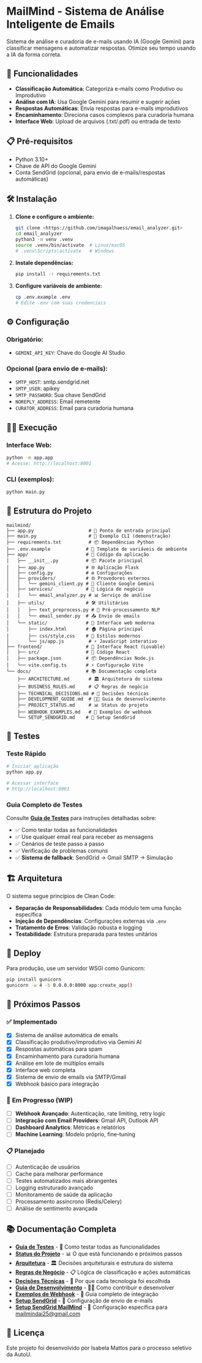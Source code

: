 # MailMind - Sistema de Análise Inteligente de Emails

Sistema de análise e curadoria de e-mails usando IA (Google Gemini) para classificar mensagens e automatizar respostas. Otimize seu tempo usando a IA da forma correta.

## 🚀 Funcionalidades

- **Classificação Automática**: Categoriza e-mails como Produtivo ou Improdutivo
- **Análise com IA**: Usa Google Gemini para resumir e sugerir ações
- **Respostas Automáticas**: Envia respostas para e-mails improdutivos
- **Encaminhamento**: Direciona casos complexos para curadoria humana
- **Interface Web**: Upload de arquivos (.txt/.pdf) ou entrada de texto

## 📋 Pré-requisitos

- Python 3.10+
- Chave de API do Google Gemini
- Conta SendGrid (opcional, para envio de e-mails/respostas automáticas)

## 🛠️ Instalação

1. **Clone e configure o ambiente:**

   ```bash
   git clone <https://github.com/imagalhaess/email_analyzer.git>
   cd email_analyzer
   python3 -m venv .venv
   source .venv/bin/activate  # Linux/macOS
   # .venv\Scripts\activate   # Windows
   ```

2. **Instale dependências:**

   ```bash
   pip install -r requirements.txt
   ```

3. **Configure variáveis de ambiente:**
   ```bash
   cp .env.example .env
   # Edite .env com suas credenciais
   ```

## ⚙️ Configuração

### Obrigatório:

- `GEMINI_API_KEY`: Chave do Google AI Studio

### Opcional (para envio de e-mails):

- `SMTP_HOST`: smtp.sendgrid.net
- `SMTP_USER`: apikey
- `SMTP_PASSWORD`: Sua chave SendGrid
- `NOREPLY_ADDRESS`: Email remetente
- `CURATOR_ADDRESS`: Email para curadoria humana

## 🏃‍♂️ Execução

### Interface Web:

```bash
python -m app.app
# Acesse: http://localhost:8001
```

### CLI (exemplos):

```bash
python main.py
```

## 📁 Estrutura do Projeto

```
mailmind/
├── app.py                    # 🚀 Ponto de entrada principal
├── main.py                   # 📝 Exemplo CLI (demonstração)
├── requirements.txt          # 📦 Dependências Python
├── .env.example             # 🔐 Template de variáveis de ambiente
├── app/                     # 📁 Código da aplicação
│   ├── __init__.py          # 📦 Pacote principal
│   ├── app.py               # 🌐 Aplicação Flask
│   ├── config.py            # ⚙️ Configurações
│   ├── providers/           # 🌐 Provedores externos
│   │   └── gemini_client.py # 🤖 Cliente Google Gemini
│   ├── services/            # 🧠 Lógica de negócio
│   │   └── email_analyzer.py # 📊 Serviço de análise
│   ├── utils/               # 🛠️ Utilitários
│   │   ├── text_preprocess.py # 📝 Pré-processamento NLP
│   │   └── email_sender.py  # 📤 Envio de emails
│   └── static/              # 🎨 Interface web moderna
│       ├── index.html       # 🏠 Página principal
│       ├── css/style.css    # 🎨 Estilos modernos
│       └── js/app.js         # ⚡ JavaScript interativo
├── frontend/                # 🎨 Interface React (Lovable)
│   ├── src/                 # 📁 Código React
│   ├── package.json         # 📦 Dependências Node.js
│   └── vite.config.ts       # ⚡ Configuração Vite
└── docs/                    # 📚 Documentação completa
    ├── ARCHITECTURE.md       # 🏛️ Arquitetura do sistema
    ├── BUSINESS_RULES.md     # 📋 Regras de negócio
    ├── TECHNICAL_DECISIONS.md # 🔧 Decisões técnicas
    ├── DEVELOPMENT_GUIDE.md  # 👨‍💻 Guia de desenvolvimento
    ├── PROJECT_STATUS.md     # 📊 Status do projeto
    ├── WEBHOOK_EXAMPLES.md   # 🔗 Exemplos de webhook
    └── SETUP_SENDGRID.md    # 📧 Setup SendGrid
```

## 🧪 Testes

### Teste Rápido

```bash
# Iniciar aplicação
python app.py

# Acessar interface
# http://localhost:8001
```

### Guia Completo de Testes

Consulte **[Guia de Testes](docs/TESTING_GUIDE.md)** para instruções detalhadas sobre:

- ✅ Como testar todas as funcionalidades
- ✅ Use qualquer email real para receber as mensagens
- ✅ Cenários de teste passo a passo
- ✅ Verificação de problemas comuns
- ✅ **Sistema de fallback**: SendGrid → Gmail SMTP → Simulação

## 🏗️ Arquitetura

O sistema segue princípios de Clean Code:

- **Separação de Responsabilidades**: Cada módulo tem uma função específica
- **Injeção de Dependências**: Configurações externas via `.env`
- **Tratamento de Erros**: Validação robusta e logging
- **Testabilidade**: Estrutura preparada para testes unitários

## 🚀 Deploy

Para produção, use um servidor WSGI como Gunicorn:

```bash
pip install gunicorn
gunicorn -w 4 -b 0.0.0.0:8000 app:create_app()
```

## 🚀 Próximos Passos

### ✅ **Implementado**

- [x] Sistema de análise automática de emails
- [x] Classificação produtivo/improdutivo via Gemini AI
- [x] Respostas automáticas para spam
- [x] Encaminhamento para curadoria humana
- [x] Análise em lote de múltiplos emails
- [x] Interface web completa
- [x] Sistema de envio de emails via SMTP/Gmail
- [x] Webhook básico para integração

### 🔄 **Em Progresso (WIP)**

- [ ] **Webhook Avançado**: Autenticação, rate limiting, retry logic
- [ ] **Integração com Email Providers**: Gmail API, Outlook API
- [ ] **Dashboard Analytics**: Métricas e relatórios
- [ ] **Machine Learning**: Modelo próprio, fine-tuning

### 📋 **Planejado**

- [ ] Autenticação de usuários
- [ ] Cache para melhorar performance
- [ ] Testes automatizados mais abrangentes
- [ ] Logging estruturado avançado
- [ ] Monitoramento de saúde da aplicação
- [ ] Processamento assíncrono (Redis/Celery)
- [ ] Análise de sentimento avançada

## 📚 Documentação Completa

- **[Guia de Testes](docs/TESTING_GUIDE.md)** - 🧪 Como testar todas as funcionalidades
- **[Status do Projeto](docs/PROJECT_STATUS.md)** - 📊 O que está funcionando e próximos passos
- **[Arquitetura](docs/ARCHITECTURE.md)** - 🏛️ Decisões arquiteturais e estrutura do sistema
- **[Regras de Negócio](docs/BUSINESS_RULES.md)** - 📋 Lógica de classificação e ações automáticas
- **[Decisões Técnicas](docs/TECHNICAL_DECISIONS.md)** - 🔧 Por que cada tecnologia foi escolhida
- **[Guia de Desenvolvimento](docs/DEVELOPMENT_GUIDE.md)** - 👨‍💻 Como contribuir e desenvolver
- **[Exemplos de Webhook](docs/WEBHOOK_EXAMPLES.md)** - 🔗 Guia completo de integração
- **[Setup SendGrid](docs/SETUP_SENDGRID.md)** - 📧 Configuração de envio de e-mails
- **[Setup SendGrid MailMind](docs/SETUP_SENDGRID_MAILMIND.md)** - 📧 Configuração específica para mailmindai25@gmail.com

## 📝 Licença

Este projeto foi desenvolvido por Isabela Mattos para o processo seletivo da AutoU.
